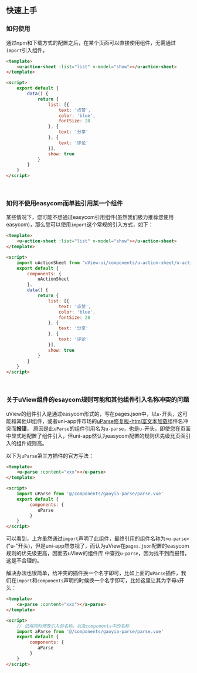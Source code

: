 ## 快速上手

<demo-model url="/"></demo-model>

### 如何使用

通过npm和下载方式的配置之后，在某个页面可以直接使用组件，无需通过`import`引入组件。

```html
<template>
	<u-action-sheet :list="list" v-model="show"></u-action-sheet>
</template>

<script>
	export default {
		data() {
			return {
				list: [{
					text: '点赞',
					color: 'blue',
					fontSize: 28
				}, {
					text: '分享'
				}, {
					text: '评论'
				}],
				show: true
			}
		}
	}
</script>
```

<br>


### 如何不使用easycom而单独引用某一个组件

某些情况下，您可能不想通过easycom引用组件(虽然我们极力推荐您使用easycom)，那么您可以使用`import`这个常规的引入方式，如下：

```html
<template>
	<u-action-sheet :list="list" v-model="show"></u-action-sheet>
</template>

<script>
	import uActionSheet from "uView-ui/components/u-action-sheet/u-action-sheet.vue";
	export default {
		components: {
			uActionSheet
		},
		data() {
			return {
				list: [{
					text: '点赞',
					color: 'blue',
					fontSize: 28
				}, {
					text: '分享'
				}, {
					text: '评论'
				}],
				show: true
			}
		}
	}
</script>
```

<br>

### 关于uView组件的esaycom规则可能和其他组件引入名称冲突的问题

uView的组件引入是通过easycom形式的，写在pages.json中，以`u-`开头，这可能和其他UI组件，或者uni-app件市场的[uParse修复版-html富文本加载](https://ext.dcloud.net.cn/plugin?id=364)组件名冲突而**报错**，
原因是此`uParse`的组件引用名为`u-parse`，也是`u-`开头，即使您在页面中显式地配置了组件引入，但uni-app然认为easycom配置的规则优先级比页面引入的组件规则高。

以下为`uParse`第三方插件的官方写法：

```html
<template>
    <u-parse :content="xxx"></u-parse>
</template>

<script>
	import uParse from '@/components/gaoyia-parse/parse.vue'
	export default {
		 components: {
			uParse
		 }
	}
</script>
```

可以看到，上方虽然通过`import`声明了此组件，最终引用的组件名称为`<u-parse>`("u-"开头)，但是uni-app然忽视了，而认为uView在`pages.json`配置的easycom规则的优先级更高，因而去uView的组件库
中查找`u-parse`，因为找不到而报错，这是不合理的。

解决办法也很简单，给冲突的插件换一个名字即可，比如上面的`uParse`插件，我们在`import`和`components`声明的时候换一个名字即可，比如这里让其为字母`a`开头：

```html
<template>
    <a-parse :content="xxx"></a-parse>
</template>

<script>
	// 记得同时修改引入的名称，以及components中的名称
	import aParse from '@/components/gaoyia-parse/parse.vue'
	export default {
		 components: {
			aParse
		 }
	}
</script>
```